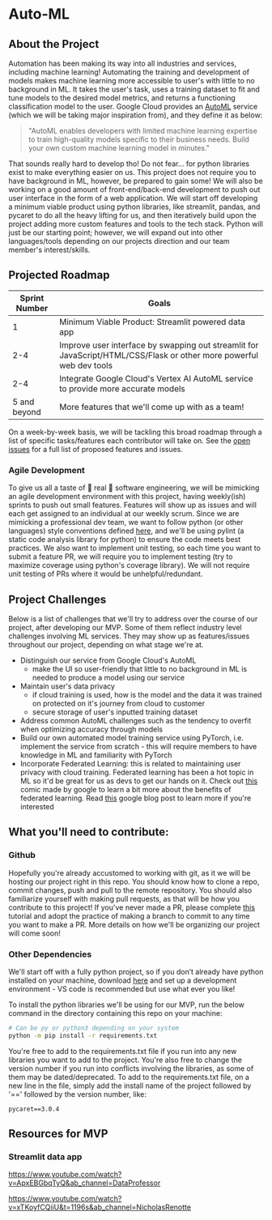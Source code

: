 # Auto-ML
<!-- TODO: add in list of top/active contributors -->

<!-- TODO: add in repo badges once project starts-->
<!-- TODO: move some of the content to a specialized doc for developers, turn this doc into a 'how to use the service' type doc -->
## About the Project
<!-- TODO: insert screenshot of application page-->
Automation has been making its way into all industries and services, including machine learning! Automating the training and development of models makes machine learning more accessible to user's with little to no background in ML. It takes the user's task, uses a training dataset to fit and tune models to the desired model metrics, and returns a functioning classification model to the user. Google Cloud provides an [AutoML](https://cloud.google.com/vertex-ai/docs/beginner/beginners-guide) service (which we will be taking major inspiration from), and they define it as below:

> "AutoML enables developers with limited machine learning expertise to train high-quality models specific to their business needs. Build your own custom machine learning model in minutes."

That sounds really hard to develop tho! Do not fear... for python libraries exist to make everything easier on us. This project does not require you to have background in ML, however, be prepared to gain some! We will also be working on a good amount of front-end/back-end development to push out user interface in the form of a web application. We will start off developing a minimum viable product using python libraries, like streamlit, pandas, and pycaret to do all the heavy lifting for us, and then iteratively build upon the project adding more custom features and tools to the tech stack. Python will just be our starting point; however, we will expand out into other languages/tools depending on our projects direction and our team member's interest/skills. 

## Projected Roadmap
| Sprint Number   | Goals |
|-----------------|---------|
|1| Minimum Viable Product: Streamlit powered data app |
|2-4 | Improve user interface by swapping out streamlit for JavaScript/HTML/CSS/Flask or other more powerful web dev tools
|2-4|Integrate Google Cloud's Vertex AI AutoML service to provide more accurate models |
|5 and beyond | More features that we'll come up with as a team! 

On a week-by-week basis, we will be tackling this broad roadmap through a list of specific tasks/features each contributor will take on. See the [open issues](https://github.com/DSC-McMaster-U/Auto-ML/issues) for a full list of proposed features and issues. 

### Agile Development
To give us all a taste of :star2: real :star2: software engineering, we will be mimicking an agile development environment with this project, having weekly(ish) sprints to push out small features. Features will show up as issues and will each get assigned to an individual at our weekly scrum. Since we are mimicking a professional dev team, we want to follow python (or other languages) style conventions defined [here](https://peps.python.org/pep-0008/), and we'll be using pylint (a static code analysis library for python) to ensure the code meets best practices. We also want to implement unit testing, so each time you want to submit a feature PR, we will require you to implement testing (try to maximize coverage using python's coverage library). We will not require unit testing of PRs where it would be unhelpful/redundant. 

## Project Challenges 
Below is a list of challenges that we'll try to address over the course of our project, after developing our MVP. Some of them reflect industry level challenges involving ML services. They may show up as features/issues throughout our project, depending on what stage we're at.  
- Distinguish our service from Google Cloud's AutoML
    - make the UI so user-friendly that little to no background in ML is needed to produce a model using our service
- Maintain user's data privacy 
    - if cloud training is used, how is the model and the data it was trained on protected on it's journey from cloud to customer
    - secure storage of user's inputted training dataset
- Address common AutoML challenges such as the tendency to overfit when optimizing accuracy through models
- Build our own automated model training service using PyTorch, i.e. implement the service from scratch - this will require members to have knowledge in ML and familiarity with PyTorch
- Incorporate Federated Learning: this is related to maintaining user privacy with cloud training. Federated learning has been a hot topic in ML so it'd be great for us as devs to get our hands on it. Check out [this](https://federated.withgoogle.com/) comic made by google to learn a bit more about the benefits of federated learning. Read [this](https://blog.research.google/2017/04/federated-learning-collaborative.html?m=1) google blog post to learn more if you're interested

## What you'll need to contribute:

### Github
Hopefully you're already accustomed to working with git, as it we will be hosting our project right in this repo. You should know how to clone a repo, commit changes, push and pull to the remote repository. You should also familiarize yourself with making pull requests, as that will be how you contribute to this project! If you've never made a PR, please complete [this](https://github.com/firstcontributions/first-contributions) tutorial and adopt the practice of making a branch to commit to any time you want to make a PR. More details on how we'll be organizing our project will come soon!

### Other Dependencies
We'll start off with a fully python project, so if you don’t already have python installed on your machine, download [here](https://www.python.org/downloads/) and set up a development environment - VS code is recommended but use what ever you like!

To install the python libraries we'll be using for our MVP, run the below command in the directory containing this repo on your machine:

```sh
# Can be py or python3 depending on your system
python -m pip install -r requirements.txt 
```

You're free to add to the requirements.txt file if you run into any new libraries you want to add to the project. You're also free to change the version number if you run into conflicts involving the libraries, as some of them may be dated/deprecated. To add to the requirements.txt file, on a new line in the file, simply add the install name of the project followed by '==' followed by the version number, like:

 `pycaret==3.0.4` 

## Resources for MVP

### Streamlit data app

https://www.youtube.com/watch?v=ApxEBGbqTyQ&ab_channel=DataProfessor

https://www.youtube.com/watch?v=xTKoyfCQiiU&t=1196s&ab_channel=NicholasRenotte




